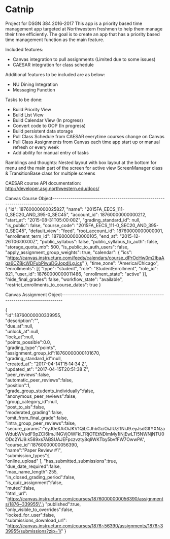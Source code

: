 # Catnip
Project for DSGN 384 2016-2017
This app is a priority based time management app targeted at Northwestern freshmen to help them manage their time efficiently.
The goal is to create an app that has a priority based time management function as the main feature.

Included features:
  - Canvas integration to pull assignments (Limited due to some issues)
  - CAESAR integration for class schedule

Additional features to be included are as below:
  - NU Dining Integration
  - Messaging Function

Tasks to be done:
  - Build Priority View
  - Build List View
  - Build Calendar View (In progress)
  - Convert code to OOP (In progress)
  - Build persistent data storage
  - Pull Class Schedule from CAESAR everytime courses change on Canvas
  - Pull Class Assignments from Canvas each time app start up or manual refresh or every week
  - Add ability for manual entry of tasks
  
  
Ramblings and thoughts:
Nested layout with box layout at the bottom for menu and the main part of the screen for active view
ScreenManager class & TransitionBase class for multiple screens
  
  
  CAESAR course API documentation: http://developer.asg.northwestern.edu/docs/

Canvas Course Object------------------------------------------------------------------------------    
 {
	"id": 18760000000025827,
	"name": "2015FA_EECS_111-0_SEC20_AND_395-0_SEC45",
	"account_id": 18760000000000212,
	"start_at": "2015-08-31T05:00:00Z",
	"grading_standard_id": null,
	"is_public": false,
	"course_code": "2015FA_EECS_111-0_SEC20_AND_395-0_SEC45",
	"default_view": "feed",
	"root_account_id": 18760000000000001,
	"enrollment_term_id": 18760000000000105,
	"end_at": "2015-12-26T06:00:00Z",
	"public_syllabus": false,
	"public_syllabus_to_auth": false,
	"storage_quota_mb": 500,
	"is_public_to_auth_users": false,
	"apply_assignment_group_weights": true,
	"calendar": {
		"ics": "https://canvas.instructure.com/feeds/calendars/course_dPrOcHw0m2IbaAga6CZBjcWDFubPiwuDGJopdILg.ics"
	},
	"time_zone": "America/Chicago",
	"enrollments": [{
		"type": "student",
		"role": "StudentEnrollment",
		"role_id": 821,
		"user_id": 18760000000011486,
		"enrollment_state": "active"
	}],
	"hide_final_grades": false,
	"workflow_state": "available",
	"restrict_enrollments_to_course_dates": true
}

Canvas Assignment Object------------------------------------------------------------------------------

  {\
  	"id\":18760000000339955,\
  	"description\":\"\",\
  	"due_at\":null,\
  	"unlock_at\":null,\
  	"lock_at\":null,\
  	"points_possible\":0.0,\
  	"grading_type\":\"points\",\
  	"assignment_group_id\":18760000000101670,\
  	"grading_standard_id\":null,\
  	"created_at\":      \"2017-04-14T15:14:34      Z\",\
  	"updated_at\":      \"2017-04-15T20:51:38      Z\",\
  	"peer_reviews\":false,\
  	"automatic_peer_reviews\":false,\
  	"position\":1,\
  	"grade_group_students_individually\":false,\
  	"anonymous_peer_reviews\":false,\
  	"group_category_id\":null,\
  	"post_to_sis\":false,\
  	"moderated_grading\":false,\
  	"omit_from_final_grade\":false,\
  	"intra_group_peer_reviews\":false,\
  	"secure_params\":\"eyJ0eXAiOiJKV1QiLCJhbGciOiJIUzI1NiJ9.eyJsdGlfYXNzaWdubWVudF9pZCI6ImJlNGVjOWFkLTRjOTEtNDlmMy1iNjEwLTI5NWNjNTU0ODc2YiJ9.k589xs7ABSUAJEFpczvzty8qIiWKTby5bvfFW7OwwPA\",\
  	"course_id\":18760000000056390,\
  	"name\":\"Paper Review #1\",\
  	"submission_types\":[  \
  	"online_upload\"
  ], \"has_submitted_submissions\":true,\
  "due_date_required\":false,\
  "max_name_length\":255,\
  "in_closed_grading_period\":false,\
  "is_quiz_assignment\":false,\
  "muted\":false,\
  "html_url\":      \"https://canvas.instructure.com/courses/18760000000056390/assignments/1876~339955\",\
  "published\":true,\
  "only_visible_to_overrides\":false,\
  "locked_for_user\":false,\
  "submissions_download_url\":      \"https://canvas.instructure.com/courses/1876~56390/assignments/1876~339955/submissions?zip=1\"
  }



